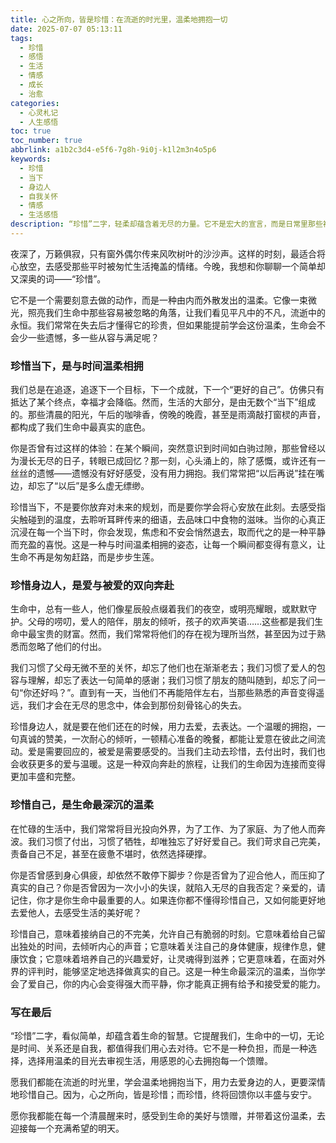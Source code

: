 ```yaml
---
title: 心之所向，皆是珍惜：在流逝的时光里，温柔地拥抱一切
date: 2025-07-07 05:13:11
tags:
  - 珍惜
  - 感悟
  - 生活
  - 情感
  - 成长
  - 治愈
categories:
  - 心灵札记
  - 人生感悟
toc: true
toc_number: true
abbrlink: a1b2c3d4-e5f6-7g8h-9i0j-k1l2m3n4o5p6
keywords:
  - 珍惜
  - 当下
  - 身边人
  - 自我关怀
  - 情感
  - 生活感悟
description: “珍惜”二字，轻柔却蕴含着无尽的力量。它不是宏大的宣言，而是日常里那些被我们忽略的微光。本文将带你走进内心深处，感受珍惜当下、珍惜身边人、珍惜自己的温柔力量，愿我们都能在时光的洪流中，学会温柔地拥抱生命中的每一个馈赠。
---
```


夜深了，万籁俱寂，只有窗外偶尔传来风吹树叶的沙沙声。这样的时刻，最适合将心放空，去感受那些平时被匆忙生活掩盖的情绪。今晚，我想和你聊聊一个简单却又深奥的词——“珍惜”。

它不是一个需要刻意去做的动作，而是一种由内而外散发出的温柔。它像一束微光，照亮我们生命中那些容易被忽略的角落，让我们看见平凡中的不凡，流逝中的永恒。我们常常在失去后才懂得它的珍贵，但如果能提前学会这份温柔，生命会不会少一些遗憾，多一些从容与满足呢？

### 珍惜当下，是与时间温柔相拥

我们总是在追逐，追逐下一个目标，下一个成就，下一个“更好的自己”。仿佛只有抵达了某个终点，幸福才会降临。然而，生活的大部分，是由无数个“当下”组成的。那些清晨的阳光，午后的咖啡香，傍晚的晚霞，甚至是雨滴敲打窗棂的声音，都构成了我们生命中最真实的底色。

你是否曾有过这样的体验：在某个瞬间，突然意识到时间如白驹过隙，那些曾经以为漫长无尽的日子，转眼已成回忆？那一刻，心头涌上的，除了感慨，或许还有一丝丝的遗憾——遗憾没有好好感受，没有用力拥抱。我们常常把“以后再说”挂在嘴边，却忘了“以后”是多么虚无缥缈。

珍惜当下，不是要你放弃对未来的规划，而是要你学会将心安放在此刻。去感受指尖触碰到的温度，去聆听耳畔传来的细语，去品味口中食物的滋味。当你的心真正沉浸在每一个当下时，你会发现，焦虑和不安会悄然退去，取而代之的是一种平静而充盈的喜悦。这是一种与时间温柔相拥的姿态，让每一个瞬间都变得有意义，让生命不再是匆匆赶路，而是步步生莲。

### 珍惜身边人，是爱与被爱的双向奔赴

生命中，总有一些人，他们像星辰般点缀着我们的夜空，或明亮耀眼，或默默守护。父母的唠叨，爱人的陪伴，朋友的倾听，孩子的欢声笑语……这些都是我们生命中最宝贵的财富。然而，我们常常将他们的存在视为理所当然，甚至因为过于熟悉而忽略了他们的付出。

我们习惯了父母无微不至的关怀，却忘了他们也在渐渐老去；我们习惯了爱人的包容与理解，却忘了表达一句简单的感谢；我们习惯了朋友的随叫随到，却忘了问一句“你还好吗？”。直到有一天，当他们不再能陪伴左右，当那些熟悉的声音变得遥远，我们才会在无尽的思念中，体会到那份刻骨铭心的失去。

珍惜身边人，就是要在他们还在的时候，用力去爱，去表达。一个温暖的拥抱，一句真诚的赞美，一次耐心的倾听，一顿精心准备的晚餐，都能让爱意在彼此之间流动。爱是需要回应的，被爱是需要感受的。当我们主动去珍惜，去付出时，我们也会收获更多的爱与温暖。这是一种双向奔赴的旅程，让我们的生命因为连接而变得更加丰盛和完整。

### 珍惜自己，是生命最深沉的温柔

在忙碌的生活中，我们常常将目光投向外界，为了工作、为了家庭、为了他人而奔波。我们习惯了付出，习惯了牺牲，却唯独忘了好好爱自己。我们苛求自己完美，责备自己不足，甚至在疲惫不堪时，依然选择硬撑。

你是否曾感到身心俱疲，却依然不敢停下脚步？你是否曾为了迎合他人，而压抑了真实的自己？你是否曾因为一次小小的失误，就陷入无尽的自我否定？亲爱的，请记住，你才是你生命中最重要的人。如果连你都不懂得珍惜自己，又如何能更好地去爱他人，去感受生活的美好呢？

珍惜自己，意味着接纳自己的不完美，允许自己有脆弱的时刻。它意味着给自己留出独处的时间，去倾听内心的声音；它意味着关注自己的身体健康，规律作息，健康饮食；它意味着培养自己的兴趣爱好，让灵魂得到滋养；它更意味着，在面对外界的评判时，能够坚定地选择做真实的自己。这是一种生命最深沉的温柔，当你学会了爱自己，你的内心会变得强大而平静，你才能真正拥有给予和接受爱的能力。

### 写在最后

“珍惜”二字，看似简单，却蕴含着生命的智慧。它提醒我们，生命中的一切，无论是时间、关系还是自我，都值得我们用心去对待。它不是一种负担，而是一种选择，选择用温柔的目光去审视生活，用感恩的心去拥抱每一个馈赠。

愿我们都能在流逝的时光里，学会温柔地拥抱当下，用力去爱身边的人，更要深情地珍惜自己。因为，心之所向，皆是珍惜；而珍惜，终将回馈你以丰盛与安宁。

愿你我都能在每一个清晨醒来时，感受到生命的美好与馈赠，并带着这份温柔，去迎接每一个充满希望的明天。